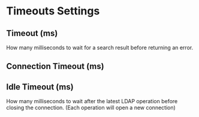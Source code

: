 # Timeouts Settings

## Timeout (ms)

How many milliseconds to wait for a search result before returning an error.

## Connection Timeout (ms)

## Idle Timeout (ms)

How many milliseconds to wait after the latest LDAP operation before closing the connection. (Each operation will open a new connection)
